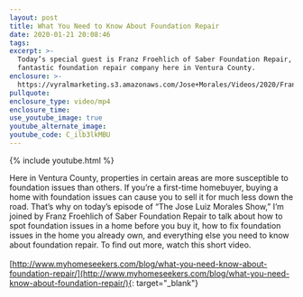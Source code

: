 ```yaml
---
layout: post
title: What You Need to Know About Foundation Repair
date: 2020-01-21 20:08:46
tags:
excerpt: >-
  Today’s special guest is Franz Froehlich of Saber Foundation Repair, a
  fantastic foundation repair company here in Ventura County.
enclosure: >-
  https://vyralmarketing.s3.amazonaws.com/Jose+Morales/Videos/2020/Franz+from+Saber+Foundations+-+Southern+California+Real+Estate+Agent.mp4
pullquote:
enclosure_type: video/mp4
enclosure_time:
use_youtube_image: true
youtube_alternate_image:
youtube_code: C_ilb3lkMBU
---
```


{% include youtube.html %}

Here in Ventura County, properties in certain areas are more susceptible to foundation issues than others. If you’re a first-time homebuyer, buying a home with foundation issues can cause you to sell it for much less down the road. That’s why on today’s episode of “The Jose Luiz Morales Show,” I’m joined by Franz Froehlich of Saber Foundation Repair to talk about how to spot foundation issues in a home before you buy it, how to fix foundation issues in the home you already own, and everything else you need to know about foundation repair. To find out more, watch this short video.<br><br>[http://www.myhomeseekers.com/blog/what-you-need-know-about-foundation-repair/](http://www.myhomeseekers.com/blog/what-you-need-know-about-foundation-repair/){: target="_blank"}